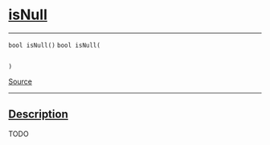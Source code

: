 
<h1 id="is-null">
 <a href="#/api/json/isNull" class="anchor">
   <span>isNull</span>
  </a>
</h1>

<div class="signature">

<hr>

  <div class="definition-container">
    <div class="definition">
      <code class="desktop-only"><span class="token keyword">bool</span> isNull()</code>
      <code class="mobile-only"><span class="token keyword">bool</span> isNull(
    
)</code>
      <div class="flex-spacing"></div>
      <a href="https://github.com/libocca/occa/blob/22da1992/include/occa/types/json.hpp#L489" target="_blank">Source</a>
    </div>
    
  </div>

  <hr>
</div>


<h2 id="description">
 <a href="#/api/json/isNull?id=description" class="anchor">
   <span>Description</span>
  </a>
</h2>

TODO
